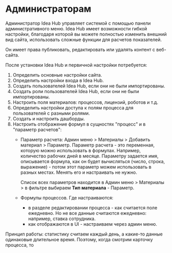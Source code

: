 # Администраторам

Администратор Idea Hub управляет системой с помощью панели административного меню. Idea Hub имеет возможности гибкой настройки, благодаря которой вы можете полностью изменить внешний вид сайта, использовать сложные функции для расчетов показателей.

Он имеет права публиковать, редактировать или удалять контент с веб-сайта.





После установки Idea Hub и первичной настройки потребуется: 
1. Определить основные настройки сайта.
1. Определить настройки входа в Idea Hub.
1. Создать пользователей Idea Hub, если они не были импортированы.
1. Создать роли пользователей Idea Hub, если они не были импортированы.
1. Настроить поля материалов: процессов, лицензий, роботов и т.д.
1. Определить настройки доступа к полям процесса для пользователей с разными ролями.
1. Создать и настроить дашборды.
1. Настроить отображение формул в сущностях "процесс" и в "параметр расчетов":
   * Параметр расчета: Админ меню > Материалы > Добавить материал > Параметр. Параметр расчета - это переменная, которую можно использовать в формулах. Например, количество рабочих дней в месяце. Параметру задается имя, описывается формула, как он будет вычисляться (число, строка, выражение) - потом этот параметр можем использовать в разных местах. Менять его и настраивать не нужно. 

     Список всех параметров находится в Админ меню > Материалы > в фильтре выбираем **Тип материала** - Параметр.
     
   * Формулы процессов. Где настраиваются:
     * в разделе редактировании процесса - как считается поле ежедневно. Но не все данные считаются ежедневно: например, ставка сотрудника. 
     * как отображаются в UI - настраиваем через админ меню. 
 
Принцип работы:
статистику считаем каждый день, а какие-то данные одинаковые длительное время. Поэтому, когда смотрим карточку процесса, то 
